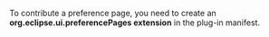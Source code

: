 

To contribute a preference page,  you need to create an **org.eclipse.ui.preferencePages extension** in the plug-in manifest.
